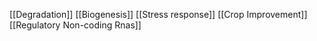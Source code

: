 [[Degradation]]
[[Biogenesis]]
[[Stress response]]
[[Crop Improvement]]
[[Regulatory Non-coding Rnas]]
